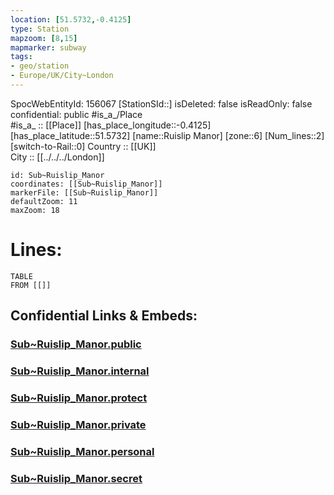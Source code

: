 ```yaml
---
location: [51.5732,-0.4125] 
type: Station 
mapzoom: [8,15] 
mapmarker: subway 
tags:
- geo/station
- Europe/UK/City~London
---
```

SpocWebEntityId: 156067
[StationSId::] 
isDeleted: false
isReadOnly: false
confidential: public
#is_a_/Place  
#is_a_ :: [[Place]] 
[has_place_longitude::-0.4125] 
[has_place_latitude::51.5732] 
[name::Ruislip Manor] 
[zone::6] 
[Num_lines::2] 
[switch-to-Rail::0] 
Country :: [[UK]]  
City :: [[../../../London]]  


```leaflet
id: Sub~Ruislip_Manor
coordinates: [[Sub~Ruislip_Manor]] 
markerFile: [[Sub~Ruislip_Manor]] 
defaultZoom: 11 
maxZoom: 18
```


# Lines: 
```dataview
TABLE 
FROM [[]] 
```


## Confidential Links & Embeds: 

### [Sub~Ruislip_Manor.public](/_public/\Earth\Continent\Europe\Europe~North\UK\England\Regions~England\London,Greater\cities~GreaterLondon\Underground\StationSub~Ruislip_Manor.public.md) 

### [Sub~Ruislip_Manor.internal](/_internal/\Earth\Continent\Europe\Europe~North\UK\England\Regions~England\London,Greater\cities~GreaterLondon\Underground\StationSub~Ruislip_Manor.internal.md) 

### [Sub~Ruislip_Manor.protect](/_protect/\Earth\Continent\Europe\Europe~North\UK\England\Regions~England\London,Greater\cities~GreaterLondon\Underground\StationSub~Ruislip_Manor.protect.md) 

### [Sub~Ruislip_Manor.private](/_private/\Earth\Continent\Europe\Europe~North\UK\England\Regions~England\London,Greater\cities~GreaterLondon\Underground\StationSub~Ruislip_Manor.private.md) 

### [Sub~Ruislip_Manor.personal](/_personal/\Earth\Continent\Europe\Europe~North\UK\England\Regions~England\London,Greater\cities~GreaterLondon\Underground\StationSub~Ruislip_Manor.personal.md) 

### [Sub~Ruislip_Manor.secret](/_secret/\Earth\Continent\Europe\Europe~North\UK\England\Regions~England\London,Greater\cities~GreaterLondon\Underground\StationSub~Ruislip_Manor.secret.md)

